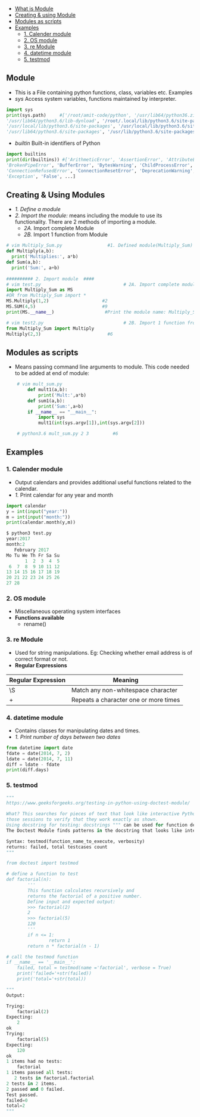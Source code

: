 - [What is Module](#what)
- [Creating & using Module](#create)
- [Modules as scripts](#asscript)
- [Examples](#ex)
  - [1. Calender module](#calender)
  - [2. OS module](#os)
  - [3. re Module](#re)
  - [4. datetime module](#datetime)
  - [5. testmod](#testmod)


<a name=what></a>
## Module
-  This is a File containing python functions, class, variables etc. Examples
  - *sys* Access system variables, functions maintained by interpreter.
```py
import sys
print(sys.path)     #['/root/amit-code/python', '/usr/lib64/python36.zip', '/usr/lib64/python3.6', 
'/usr/lib64/python3.6/lib-dynload', '/root/.local/lib/python3.6/site-packages', '/usr/local/lib64/python3.6/site-packages', 
'/usr/local/lib/python3.6/site-packages', '/usr/local/lib/python3.6/site-packages/memory_profiler-0.57.0-py3.6.egg', 
'/usr/lib64/python3.6/site-packages', '/usr/lib/python3.6/site-packages']
```
  - *builtin* Built-in identifiers of Python
```py
import builtins
print(dir(builtins)) #['ArithmeticError', 'AssertionError', 'AttributeError', 'BaseException', 'BlockingIOError', 
'BrokenPipeError', 'BufferError', 'BytesWarning', 'ChildProcessError', 'ConnectionAbortedError', 'ConnectionError', 
'ConnectionRefusedError', 'ConnectionResetError', 'DeprecationWarning', 'EOFError', 'Ellipsis', 'EnvironmentError', 
'Exception', 'False', ...]
```

<a name=create></a>
## Creating & Using Modules
- _1. Define a module_
- _2. Import the module:_ means including the module to use its functionality. There are 2 methods of importing a module.
  - _2A._ Import complete Module
  - _2B._ Import 1 function from Module
```py
# vim Multiply_Sum.py                 #1. Defined module(Multiply_Sum)
def Multiply(a,b):
  print('Multiplies:', a*b)
def Sum(a,b):
  print('Sum:', a+b)  
  
########## 2. Import module  ####
# vim test.py                               # 2A. Import complete module
import Multiply_Sum as MS
#OR from Multiply_Sum import *
MS.Multiply(1,2)                    #2
MS.SUM(4,5)                         #9
print(MS.__name__)                   #Print the module name: Multiply_Sum

# vim test2.py                              # 2B. Import 1 function from module
from Multiply_Sum import Multiply
Multiply(2,3)                         #6
```

<a name=asscript></a>
## Modules as scripts
- Means passing command line arguments to module. This code needed to be added at end of module:
```python
    # vim mult_sum.py
        def mult1(a,b):
            print('Mult:',a*b)
        def sum1(a,b):
            print('Sum:',a+b)    
        if __name__ == "__main__":
            import sys
            mult1(int(sys.argv[1]),int(sys.argv[2]))

    # python3.6 mult_sum.py 2 3         #6
```

<a name=ex></a>
## Examples

<a name=calender></a>
### 1. Calender module
- Output calendars and provides additional useful functions related to the calendar.
- _1._ Print calendar for any year and month
```py
import calendar
y = int(input("year:"))
m = int(input("month:"))
print(calendar.month(y,m))

$ python3 test.py
year:2017
month:2
   February 2017
Mo Tu We Th Fr Sa Su
       1  2  3  4  5
 6  7  8  9 10 11 12
13 14 15 16 17 18 19
20 21 22 23 24 25 26
27 28
```

<a name=os></a>
### 2. OS module
- Miscellaneous operating system interfaces
- **Functions available**
  - rename()

<a name=re></a>
### 3. re Module
- Used for string manipulations. Eg: Checking whether email address is of correct format or not.
- **Regular Expressions**

|Regular Expression|Meaning|
|---|---|
|\S |Match any non-whitespace character|
|+ |Repeats a character one or more times|


<a name=datetime></a>
### 4. datetime module
- Contains classes for manipulating dates and times.
- _1. Print number of days between two dates_
```py
from datetime import date
fdate = date(2014, 7, 2)
ldate = date(2014, 7, 11)
diff = ldate - fdate
print(diff.days)
```

<a name=testmod></a>
### 5. testmod
```py
"""
https://www.geeksforgeeks.org/testing-in-python-using-doctest-module/

What? This searches for pieces of text that look like interactive Python sessions, and then executes
those sessions to verify that they work exactly as shown.
Using docstring for testing: docstrings """ can be used for function description and also testing purposes.
The Doctest Module finds patterns in the docstring that looks like interactive shell commands.

Syntax: testmod(function_name_to_execute, verbosity)
returns: failed, total testcases count    
"""

from doctest import testmod

# define a function to test 
def factorial(n):
        ''' 
        This function calculates recursively and 
        returns the factorial of a positive number. 
        Define input and expected output: 
        >>> factorial(2) 
        2
        >>> factorial(5) 
        120
        '''
        if n <= 1:
                return 1
        return n * factorial(n - 1)

# call the testmod function 
if __name__ == '__main__':
    failed, total = testmod(name ='factorial', verbose = True)
    print('failed='+str(failed))
    print('total='+str(total))

"""
Output:

Trying:
    factorial(2) 
Expecting:
    2
ok
Trying:
    factorial(5) 
Expecting:
    120
ok
1 items had no tests:
    factorial
1 items passed all tests:
   2 tests in factorial.factorial
2 tests in 2 items.
2 passed and 0 failed.
Test passed.
failed=0
total=2
"""
```
